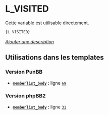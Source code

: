 # L_VISITED


Cette variable est utilisable directement.

```html
{L_VISITED}
```

[*Ajouter une description*](https://fa-tvars.appspot.com/var/L_VISITED)

## Utilisations dans les templates

### Version PunBB
* __[`memberlist_body`](../tpl/var/punbb/memberlist_body.md#readme) :__ ligne [`69`](../tpl/src/punbb/memberlist_body.tpl#L69)

### Version phpBB2
* __[`memberlist_body`](../tpl/var/subsilver/memberlist_body.md#readme) :__ ligne [`31`](../tpl/src/subsilver/memberlist_body.tpl#L31)